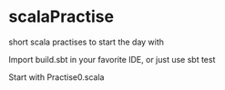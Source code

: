 # scalaPractise
short scala practises to start the day with

Import build.sbt in your favorite IDE, or just use sbt test

Start with Practise0.scala

